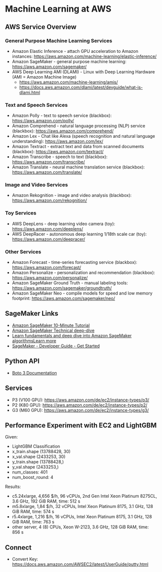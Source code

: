 # Machine Learning at AWS

## AWS Service Overview

### General Purpose Machine Learning Services
- Amazon Elastic Inference - attach GPU acceleration to Amazon
  instances:
  <https://aws.amazon.com/machine-learning/elastic-inference/>
- Amazon SageMaker - general purpose machine learning:
  <https://aws.amazon.com/sagemaker/>
- AWS Deep Learning AMI (DLAMI) - Linux with Deep Learning
  Hardware (AMI = Amazon Machine Image)
    - <https://aws.amazon.com/machine-learning/amis/>
    - <https://docs.aws.amazon.com/dlami/latest/devguide/what-is-dlami.html>

### Text and Speech Services
- Amazon Polly - text to speech service (blackbox):
  <https://aws.amazon.com/polly/>
- Amazon Comprehend - natural language processing (NLP) service
  (blackbox): <https://aws.amazon.com/comprehend/>
- Amazon Lex - Chat like Alexa (speech recognition and natural
  language understanding): <https://aws.amazon.com/lex/>
- Amazon Textract - extract text and data from scanned documents
  (blackbox): <https://aws.amazon.com/textract/>
- Amazon Transcribe - speech to text (blackbox):
  <https://aws.amazon.com/transcribe/>
- Amazon Translate - neural machine translation service
  (blackbox): <https://aws.amazon.com/translate/>

### Image and Video Services
- Amazon Rekognition - image and video analysis (blackbox):
  <https://aws.amazon.com/rekognition/>

### Toy Services
- AWS DeepLens - deep learning video camera (toy):
  <https://aws.amazon.com/deeplens/>
- AWS DeepRacer - autonomous deep learning 1/18th scale car (toy):
  <https://aws.amazon.com/deepracer/>

### Other Services
- Amazon Forecast - time-series forecasting service (blackbox):
  <https://aws.amazon.com/forecast/>
- Amazon Personalize - personalization and recommendation
  (blackbox): <https://aws.amazon.com/personalize/>
- Amazon SageMaker Ground Truth - manual labeling tools:
  <https://aws.amazon.com/sagemaker/groundtruth/>
- Amazon SageMaker Neo - compile models for speed and low memory
  footprint: <https://aws.amazon.com/sagemaker/neo/>

## SageMaker Links
- [Amazon SageMaker 10-Minute
  Tutorial](https://aws.amazon.com/blogs/machine-learning/category/artificial-intelligence/sagemaker/?sc_icampaign=pac-sagemaker-blogpost&sc_ichannel=ha&sc_icontent=awssm-2276&sc_iplace=console-right&trk=ha_awssm-2276)
- [Amazon SageMaker Technical
  deep-dive](https://aws.amazon.com/getting-started/tutorials/build-train-deploy-machine-learning-model-sagemaker/?sc_icampaign=pac-sagemaker-console-tutorial&sc_ichannel=ha&sc_icontent=awssm-2276&sc_iplace=console-body&trk=ha_awssm-2276)
- [Learn fundamentals and deep dive into Amazon SageMaker
  algorithmsLearn
  more](https://www.youtube.com/playlist?list=PLhr1KZpdzukcOr_6j_zmSrvYnLUtgqsZz&sc_icampaign=YT_deep-dive&sc_icontent=awssm-2747&sc_iplace=console-sagemaker-learning)
- [SageMaker - Developer Guide - Get
  Started](https://docs.aws.amazon.com/sagemaker/latest/dg/gs.html)

## Python API
- [Boto 3 Documentation](https://boto3.readthedocs.io)

## Services
- P3 (V100 GPU): <https://aws.amazon.com/de/ec2/instance-types/p3/>
- P2 (K80 GPU): <https://aws.amazon.com/de/ec2/instance-types/p2/>
- G3 (M60 GPU): <https://aws.amazon.com/de/ec2/instance-types/g3/>

## Performance Experiment with EC2 and LightGBM
Given:
- LightGBM Classification
- x_train.shape (13788428, 30)
- x_val.shape (2433253, 30)
- y_train.shape (13788428,)
- y_val.shape (2433253,)
- num_classes: 401
- num_boost_round: 4

Results:
- c5.24xlarge, 4,656 $/h, 96 vCPUs, 2nd Gen Intel Xeon Platinum
  8275CL, 3.6 GHz, 192 GiB RAM, time: 512 s
- m5.8xlarge, 1,84 $/h, 32 vCPUs, Intel Xeon Platinum 8175, 3.1 GHz,
  128 GiB RAM, time: 574 s
- r5.4xlarge, 1,216 $/h, 16 vCPUs, Intel Xeon Platinum 8175, 3.1 GHz,
  128 GiB RAM, time: 763 s
- other server, 4 (8) CPUs, Xeon W-2123, 3.6 GHz, 128 GiB RAM, time:
  856 s

## Connect
- Convert Key:
  <https://docs.aws.amazon.com/AWSEC2/latest/UserGuide/putty.html>
